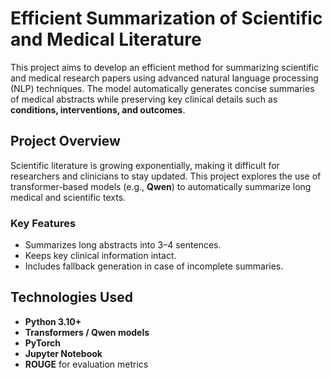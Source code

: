 # Efficient Summarization of Scientific and Medical Literature

This project aims to develop an efficient method for summarizing scientific and medical research papers using advanced natural language processing (NLP) techniques. The model automatically generates concise summaries of medical abstracts while preserving key clinical details such as **conditions, interventions, and outcomes**.

##  Project Overview

Scientific literature is growing exponentially, making it difficult for researchers and clinicians to stay updated. This project explores the use of transformer-based models (e.g., **Qwen**) to automatically summarize long medical and scientific texts.

### Key Features
- Summarizes long abstracts into 3–4 sentences.
- Keeps key clinical information intact.
- Includes fallback generation in case of incomplete summaries.


##  Technologies Used
- **Python 3.10+**
- **Transformers / Qwen models**
- **PyTorch**
- **Jupyter Notebook**
- **ROUGE** for evaluation metrics